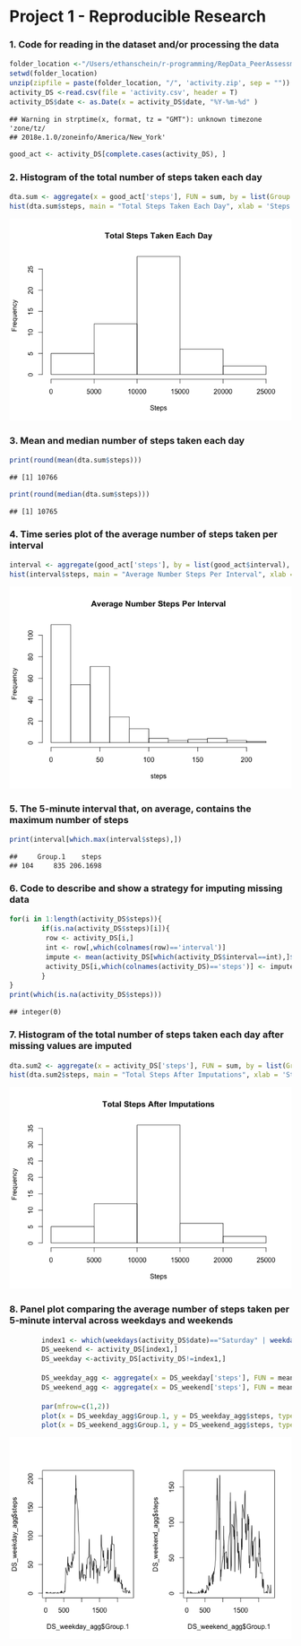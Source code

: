 Project 1 - Reproducible Research
================

### 1. Code for reading in the dataset and/or processing the data

``` r
folder_location <-"/Users/ethanschein/r-programming/RepData_PeerAssessment1"
setwd(folder_location)
unzip(zipfile = paste(folder_location, "/", 'activity.zip', sep = ""))
activity_DS <-read.csv(file = 'activity.csv', header = T)
activity_DS$date <- as.Date(x = activity_DS$date, "%Y-%m-%d" )
```

    ## Warning in strptime(x, format, tz = "GMT"): unknown timezone 'zone/tz/
    ## 2018e.1.0/zoneinfo/America/New_York'

``` r
good_act <- activity_DS[complete.cases(activity_DS), ]
```

### 2. Histogram of the total number of steps taken each day

``` r
dta.sum <- aggregate(x = good_act['steps'], FUN = sum, by = list(Group.date = good_act$date))
hist(dta.sum$steps, main = "Total Steps Taken Each Day", xlab = 'Steps')
```

![](Untitled_files/figure-markdown_github-ascii_identifiers/unnamed-chunk-2-1.png)

### 3. Mean and median number of steps taken each day

``` r
print(round(mean(dta.sum$steps)))
```

    ## [1] 10766

``` r
print(round(median(dta.sum$steps)))
```

    ## [1] 10765

### 4. Time series plot of the average number of steps taken per interval

``` r
interval <- aggregate(good_act['steps'], by = list(good_act$interval), FUN = mean)
hist(interval$steps, main = "Average Number Steps Per Interval", xlab = "steps" )
```

![](Untitled_files/figure-markdown_github-ascii_identifiers/unnamed-chunk-4-1.png)

### 5. The 5-minute interval that, on average, contains the maximum number of steps

``` r
print(interval[which.max(interval$steps),]) 
```

    ##     Group.1    steps
    ## 104     835 206.1698

### 6. Code to describe and show a strategy for imputing missing data

``` r
for(i in 1:length(activity_DS$steps)){
        if(is.na(activity_DS$steps)[i]){
         row <- activity_DS[i,]
         int <- row[,which(colnames(row)=='interval')]
         impute <- mean(activity_DS[which(activity_DS$interval==int),]$steps, na.rm = T)
         activity_DS[i,which(colnames(activity_DS)=='steps')] <- impute
        }
}
print(which(is.na(activity_DS$steps)))
```

    ## integer(0)

### 7. Histogram of the total number of steps taken each day after missing values are imputed

``` r
dta.sum2 <- aggregate(x = activity_DS['steps'], FUN = sum, by = list(Group.date = activity_DS$date))
hist(dta.sum2$steps, main = "Total Steps After Imputations", xlab = 'Steps')
```

![](Untitled_files/figure-markdown_github-ascii_identifiers/unnamed-chunk-7-1.png)

### 8. Panel plot comparing the average number of steps taken per 5-minute interval across weekdays and weekends

``` r
        index1 <- which(weekdays(activity_DS$date)=="Saturday" | weekdays(activity_DS$date)=='Sunday')
        DS_weekend <- activity_DS[index1,]
        DS_weekday <-activity_DS[activity_DS!=index1,]
        
        DS_weekday_agg <- aggregate(x = DS_weekday['steps'], FUN = mean, by = list(DS_weekday$interval))
        DS_weekend_agg <- aggregate(x = DS_weekend['steps'], FUN = mean, by = list(DS_weekend$interval))

        par(mfrow=c(1,2))
        plot(x = DS_weekday_agg$Group.1, y = DS_weekday_agg$steps, type = "l")
        plot(x = DS_weekend_agg$Group.1, y = DS_weekend_agg$steps, type = "l")
```

![](Untitled_files/figure-markdown_github-ascii_identifiers/unnamed-chunk-8-1.png)

